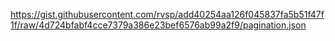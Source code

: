 https://gist.githubusercontent.com/rvsp/add40254aa126f045837fa5b51f47f1f/raw/4d724bfabf4cce7379a386e23bef6576ab99a2f9/pagination.json